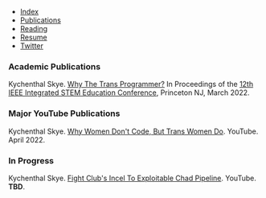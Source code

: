 - [Index](/)
- [Publications](/publications)
- [Reading](/reading)
- [Resume](/resume.pdf)
- [Twitter](https://www.twitter.com/skymochi64)

### Academic Publications

Kychenthal Skye. [Why The Trans Programmer?](https://arxiv.org/ftp/arxiv/papers/2205/2205.01553.pdf) In Proceedings of the [12th IEEE Integrated STEM Education Conference](https://ewh.ieee.org/conf/stem/), Princeton NJ, March 2022.

### Major YouTube Publications

Kychenthal Skye. [Why Women Don't Code, But Trans Women Do](https://youtu.be/k3lAdCd6f84). YouTube. April 2022.

<!-- ### Reed Quest Publications -->

<!-- Kychenthal Skye, EditorL EditorF! [AAAA](https://reedquest.org/). [The Reed College Quest](https://reedquest.org/). September 2022. -->

### In Progress

Kychenthal Skye. [Fight Club's Incel To Exploitable Chad Pipeline](). YouTube. **TBD**.
